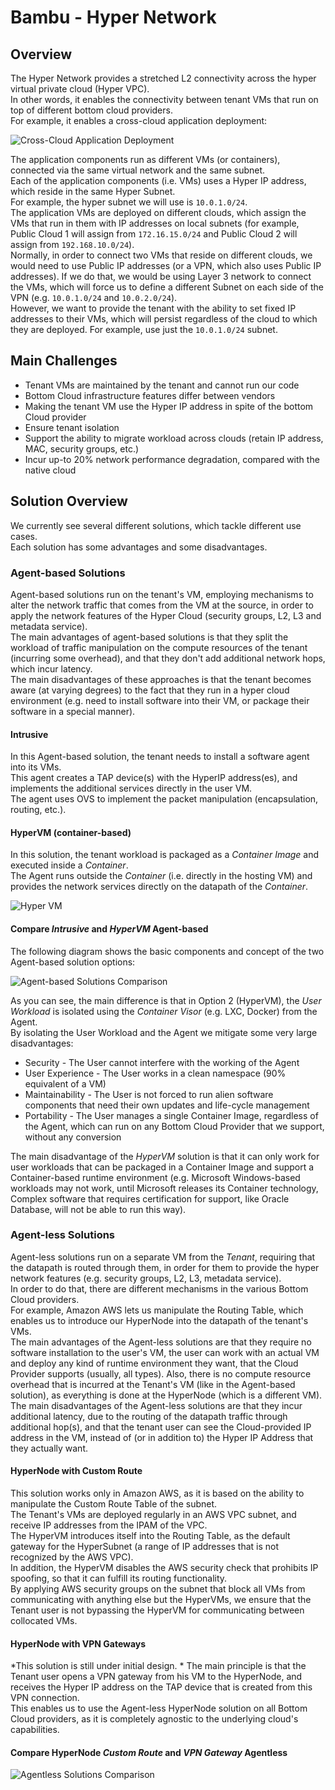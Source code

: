 # Bambu - Hyper Network
## Overview
The Hyper Network provides a stretched L2 connectivity across the hyper virtual private cloud (Hyper VPC).   
In other words, it enables the connectivity between tenant VMs that run on top of different bottom cloud providers.   
For example, it enables a cross-cloud application deployment:   

![Cross-Cloud Application Deployment](https://raw.githubusercontent.com/Hybrid-Cloud/hybrid_cloud/master/doc/source/hypernetwork/images/cross_cloud_application_deployment.png)   

The application components run as different VMs (or containers), connected via the same virtual network and the same subnet.  
Each of the application components (i.e. VMs) uses a Hyper IP address, which reside in the same Hyper Subnet.   
For example, the hyper subnet we will use is ``10.0.1.0/24``.  
The application VMs are deployed on different clouds, which assign the VMs that run in them with IP addresses on local subnets (for example, Public Cloud 1 will assign from ``172.16.15.0/24`` and Public Cloud 2 will assign from ``192.168.10.0/24``).  
Normally, in order to connect two VMs that reside on different clouds, we would need to use Public IP addresses (or a VPN, which also uses Public IP addresses).  If we do that, we would be using Layer 3 network to connect the VMs, which will force us to define a different Subnet on each side of the VPN (e.g. ``10.0.1.0/24`` and ``10.0.2.0/24``).  
However, we want to provide the tenant with the ability to set fixed IP addresses to their VMs, which will persist regardless of the cloud to which they are deployed.  For example, use just the ``10.0.1.0/24`` subnet.

## Main Challenges

* Tenant VMs are maintained by the tenant and cannot run our code
* Bottom Cloud infrastructure features differ between vendors
* Making the tenant VM use the Hyper IP address in spite of the bottom Cloud provider
* Ensure tenant isolation
* Support the ability to migrate workload across clouds (retain IP address, MAC, security groups, etc.)
* Incur up-to 20% network performance degradation, compared with the native cloud

## Solution Overview

We currently see several different solutions, which tackle different use cases.  
Each solution has some advantages and some disadvantages.

### Agent-based Solutions 

Agent-based solutions run on the tenant's VM, employing mechanisms to alter the network traffic that comes from the VM at the source, in order to apply the network features of the Hyper Cloud (security groups, L2, L3 and metadata service).   
The main advantages of agent-based solutions is that they split the workload of traffic manipulation on the compute resources of the tenant (incurring some overhead), and that they don't add additional network hops, which incur latency.   
The main disadvantages of these approaches is that the tenant becomes aware (at varying degrees) to the fact that they run in a hyper cloud environment (e.g. need to install software into their VM, or package their software in a special manner).

#### Intrusive

In this Agent-based solution, the tenant needs to install a software agent into its VMs.    
This agent creates a TAP device(s) with the HyperIP address(es), and implements the additional services directly in the user VM.  
The agent uses OVS to implement the packet manipulation (encapsulation, routing, etc.).  

#### HyperVM (container-based)

In this solution, the tenant workload is packaged as a *Container Image* and executed inside a *Container*.  
The Agent runs outside the *Container* (i.e. directly in the hosting VM) and provides the network services directly on the datapath of the *Container*.

![Hyper VM](https://github.com/Hybrid-Cloud/hybrid_cloud/blob/master/doc/BAMBU/images/HyperVMdeployment.png)   

#### Compare *Intrusive* and *HyperVM* Agent-based

The following diagram shows the basic components and concept of the two Agent-based solution options:

![Agent-based Solutions Comparison](https://raw.githubusercontent.com/Hybrid-Cloud/hybrid_cloud/master/doc/source/hypernetwork/images/agent-based_solutions_comparison.png)

As you can see, the main difference is that in Option 2 (HyperVM), the *User Workload* is isolated using the *Container Visor* (e.g. LXC, Docker) from the Agent.  
By isolating the User Workload and the Agent we mitigate some very large disadvantages:
* Security - The User cannot interfere with the working of the Agent
* User Experience - The User works in a clean namespace (90% equivalent of a VM)
* Maintainability - The User is not forced to run alien software components that need their own updates and life-cycle management
* Portability - The User manages a single Container Image, regardless of the Agent, which can run on any Bottom Cloud Provider that we support, without any conversion 

The main disadvantage of the *HyperVM* solution is that it can only work for user workloads that can be packaged in a Container Image and support a Container-based runtime environment (e.g. Microsoft Windows-based workloads may not work, until Microsoft releases its Container technology, Complex software that requires certification for support, like Oracle Database, will not be able to run this way).


### Agent-less Solutions

Agent-less solutions run on a separate VM from the *Tenant*, requiring that the datapath is routed through them, in order for them to provide the hyper network features (e.g. security groups, L2, L3, metadata service).  
In order to do that, there are different mechanisms in the various Bottom Cloud providers.  
For example, Amazon AWS lets us manipulate the Routing Table, which enables us to introduce our HyperNode into the datapath of the tenant's VMs.  
The main advantages of the Agent-less solutions are that they require no software installation to the user's VM, the user can work with an actual VM and deploy any kind of runtime environment they want, that the Cloud Provider supports (usually, all types).  Also, there is no compute resource overhead that is incurred at the Tenant's VM (like in the Agent-based solution), as everything is done at the HyperNode (which is a different VM).  
The main disadvantages of the Agent-less solutions are that they incur additional latency, due to the routing of the datapath traffic through additional hop(s), and that the tenant user can see the Cloud-provided IP address in the VM, instead of (or in addition to) the Hyper IP Address that they actually want.

#### HyperNode with Custom Route

This solution works only in Amazon AWS, as it is based on the ability to manipulate the Custom Route Table of the subnet.  
The Tenant's VMs are deployed regularly in an AWS VPC subnet, and receive IP addresses from the IPAM of the VPC.  
The HyperVM introduces itself into the Routing Table, as the default gateway for the HyperSubnet (a range of IP addresses that is not recognized by the AWS VPC).  
In addition, the HyperVM disables the AWS security check that prohibits IP spoofing, so that it can fulfill its routing functionality.  
By applying AWS security groups on the subnet that block all VMs from communicating with anything else but the HyperVMs, we ensure that the Tenant user is not bypassing the HyperVM for communicating between collocated VMs.  

#### HyperNode with VPN Gateways

*This solution is still under initial design.  *
The main principle is that the Tenant user opens a VPN gateway from his VM to the HyperNode, and receives the Hyper IP address on the TAP device that is created from this VPN connection.  
This enables us to use the Agent-less HyperNode solution on all Bottom Cloud providers, as it is completely agnostic to the underlying cloud's capabilities.

#### Compare HyperNode *Custom Route* and *VPN Gateway* Agentless

![Agentless Solutions Comparison](https://raw.githubusercontent.com/Hybrid-Cloud/hybrid_cloud/master/doc/source/hypernetwork/images/agent-less_solutions_comparison.png)



